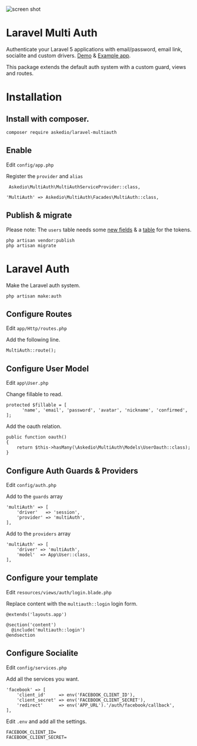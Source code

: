 ![screen shot](http://i.imgur.com/MFkJssu.jpg)

# Laravel Multi Auth
Authenticate your Laravel 5 applications with email/password, email link, socialite and custom drivers. [Demo](https://cruddy.io/apps/multiauth/login) & [Example app](https://github.com/Askedio/laravel-multi-oauth).

This package extends the default auth system with a custom guard, views and routes.

# Installation
## Install with composer.
~~~
composer require askedio/laravel-multiauth
~~~

## Enable
Edit `config/app.php`

Register the `provider` and `alias`
~~~
 Askedio\MultiAuth\MultiAuthServiceProvider::class,
~~~
~~~
'MultiAuth' => Askedio\MultiAuth\Facades\MultiAuth::class,
~~~

## Publish & migrate
Please note: The `users` table needs some [new fields](https://github.com/Askedio/laravel-multiauth/blob/master/database/migrations/2014_10_12_000000_add_users_table.php) & a [table](https://github.com/Askedio/laravel-multiauth/blob/master/database/migrations/2016_05_24_000000_create_user_oauth_table.php) for the tokens.
~~~
php artisan vendor:publish
php artisan migrate
~~~

# Laravel Auth
Make the Laravel auth system.
~~~
php artisan make:auth
~~~

## Configure Routes
Edit `app/Http/routes.php`

Add the following line.
~~~
MultiAuth::route();
~~~~

## Configure User Model
Edit `app\User.php`

Change fillable to read.
~~~
protected $fillable = [
      'name', 'email', 'password', 'avatar', 'nickname', 'confirmed',
];
~~~
Add the oauth relation.
~~~
public function oauth()
{
    return $this->hasMany(\Askedio\MultiAuth\Models\UserOauth::class);
}
~~~

## Configure Auth Guards & Providers
Edit `config/auth.php`


Add to the `guards` array
~~~
'multiAuth' => [
    'driver'   => 'session',
    'provider' => 'multiAuth',
],
~~~

Add to the `providers` array
~~~
'multiAuth' => [
    'driver' => 'multiAuth',
    'model'  => App\User::class,
],
~~~
## Configure your template
Edit `resources/views/auth/login.blade.php`

Replace content with the `multiauth::login` login form.
~~~
@extends('layouts.app')

@section('content')
  @include('multiauth::login')
@endsection
~~~

## Configure Socialite
Edit `config/services.php`

Add all the services you want.
~~~
'facebook' => [
    'client_id'     => env('FACEBOOK_CLIENT_ID'),
    'client_secret' => env('FACEBOOK_CLIENT_SECRET'),
    'redirect'      => env('APP_URL').'/auth/facebook/callback',
],
~~~
Edit `.env` and add all the settings.
~~~
FACEBOOK_CLIENT_ID=
FACEBOOK_CLIENT_SECRET=
~~~

